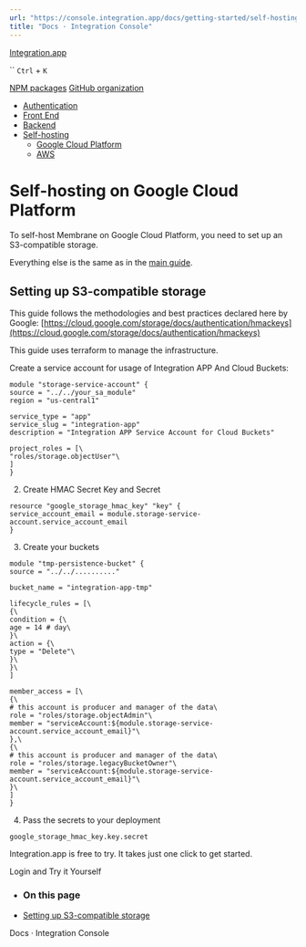 ```yaml
---
url: "https://console.integration.app/docs/getting-started/self-hosting/gcp"
title: "Docs · Integration Console"
---
```


[Integration.app](https://integration.app/)

`` `Ctrl` + `K`

[NPM packages](https://www.npmjs.com/~integration.app) [GitHub organization](https://github.com/integration-app)

- [Authentication](https://console.integration.app/docs/getting-started/authentication)
- [Front End](https://console.integration.app/docs/getting-started/front-end)
- [Backend](https://console.integration.app/docs/getting-started/backend)
- [Self-hosting](https://console.integration.app/docs/getting-started/self-hosting)
  - [Google Cloud Platform](https://console.integration.app/docs/getting-started/self-hosting/gcp)
  - [AWS](https://console.integration.app/docs/getting-started/self-hosting/aws)

# Self-hosting on Google Cloud Platform

To self-host Membrane on Google Cloud Platform, you need to set up an S3-compatible storage.

Everything else is the same as in the [main guide](https://console.integration.app/docs/getting-started/self-hosting).

## Setting up S3-compatible storage

This guide follows the methodologies and best practices declared here by Google: [https://cloud.google.com/storage/docs/authentication/hmackeys](https://cloud.google.com/storage/docs/authentication/hmackeys)

This guide uses terraform to manage the infrastructure.

Create a service account for usage of Integration APP And Cloud Buckets:

```
module "storage-service-account" {
source = "../../your_sa_module"
region = "us-central1"

service_type = "app"
service_slug = "integration-app"
description = "Integration APP Service Account for Cloud Buckets"

project_roles = [\
"roles/storage.objectUser"\
]
}

```

2. Create HMAC Secret Key and Secret

```
resource "google_storage_hmac_key" "key" {
service_account_email = module.storage-service-account.service_account_email
}

```

3. Create your buckets

```
module "tmp-persistence-bucket" {
source = "../../.........."

bucket_name = "integration-app-tmp"

lifecycle_rules = [\
{\
condition = {\
age = 14 # day\
}\
action = {\
type = "Delete"\
}\
}\
]

member_access = [\
{\
# this account is producer and manager of the data\
role = "roles/storage.objectAdmin"\
member = "serviceAccount:${module.storage-service-account.service_account_email}"\
},\
{\
# this account is producer and manager of the data\
role = "roles/storage.legacyBucketOwner"\
member = "serviceAccount:${module.storage-service-account.service_account_email}"\
}\
]
}

```

4. Pass the secrets to your deployment

```
google_storage_hmac_key.key.secret

```

Integration.app is free to try. It takes just one click to get started.

Login and Try it Yourself

- ### On this page

- [Setting up S3-compatible storage](https://console.integration.app/docs/getting-started/self-hosting/gcp#setting-up-s3-compatible-storage)

Docs · Integration Console